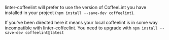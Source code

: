 linter-coffeelint will prefer to use the version of CoffeeLint you have installed in your project (`npm install --save-dev coffeelint`).

If you've been directed here it means your local coffeelint is in some way incompatible with linter-coffeelint. You need to upgrade with `npm install --save-dev coffeelint@latest`
